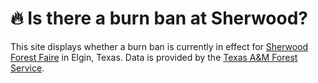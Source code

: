 # 🔥 Is there a burn ban at Sherwood?

This site displays whether a burn ban is currently in effect for [Sherwood Forest Faire][sherwood] in Elgin, Texas. Data is provided by the [Texas A&amp;M Forest Service][tamu].

[sherwood]: https://www.sherwoodforestfaire.com
[tamu]: https://tfsweb.tamu.edu/burnbans/
